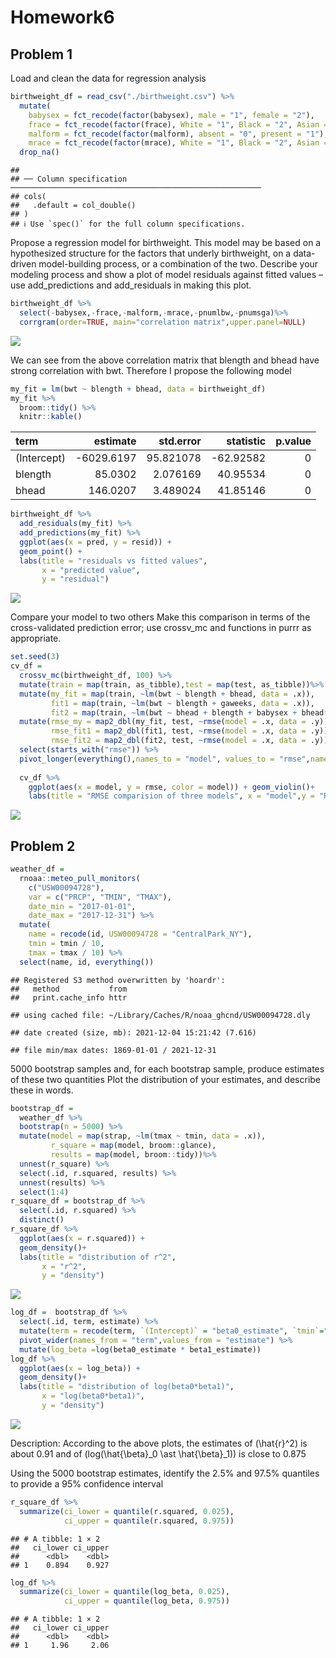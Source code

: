 Homework6
================

## Problem 1

Load and clean the data for regression analysis

``` r
birthweight_df = read_csv("./birthweight.csv") %>%
  mutate(
    babysex = fct_recode(factor(babysex), male = "1", female = "2"),
    frace = fct_recode(factor(frace), White = "1", Black = "2", Asian = "3", Puerto_Rican = "4", Other = "8"),
    malform = fct_recode(factor(malform), absent = "0", present = "1"),
    mrace = fct_recode(factor(mrace), White = "1", Black = "2", Asian = "3", Puerto_Rican = "4"))%>%
  drop_na()
```

    ## 
    ## ── Column specification ────────────────────────────────────────────────────────
    ## cols(
    ##   .default = col_double()
    ## )
    ## ℹ Use `spec()` for the full column specifications.

Propose a regression model for birthweight. This model may be based on a
hypothesized structure for the factors that underly birthweight, on a
data-driven model-building process, or a combination of the two.
Describe your modeling process and show a plot of model residuals
against fitted values – use add\_predictions and add\_residuals in
making this plot.

``` r
birthweight_df %>%
  select(-babysex,-frace,-malform,-mrace,-pnumlbw,-pnumsga)%>%
  corrgram(order=TRUE, main="correlation matrix",upper.panel=NULL)
```

![](p8105_hw6_tg2753_files/figure-gfm/unnamed-chunk-2-1.png)<!-- -->

We can see from the above correlation matrix that blength and bhead have
strong correlation with bwt. Therefore I propose the following model

``` r
my_fit = lm(bwt ~ blength + bhead, data = birthweight_df)
my_fit %>%   
  broom::tidy() %>% 
  knitr::kable()
```

| term        |    estimate | std.error |  statistic | p.value |
| :---------- | ----------: | --------: | ---------: | ------: |
| (Intercept) | \-6029.6197 | 95.821078 | \-62.92582 |       0 |
| blength     |     85.0302 |  2.076169 |   40.95534 |       0 |
| bhead       |    146.0207 |  3.489024 |   41.85146 |       0 |

``` r
birthweight_df %>% 
  add_residuals(my_fit) %>% 
  add_predictions(my_fit) %>% 
  ggplot(aes(x = pred, y = resid)) +
  geom_point() +
  labs(title = "residuals vs fitted values",
       x = "predicted value",
       y = "residual")
```

![](p8105_hw6_tg2753_files/figure-gfm/unnamed-chunk-3-1.png)<!-- -->

Compare your model to two others Make this comparison in terms of the
cross-validated prediction error; use crossv\_mc and functions in purrr
as appropriate.

``` r
set.seed(3)
cv_df = 
  crossv_mc(birthweight_df, 100) %>% 
  mutate(train = map(train, as_tibble),test = map(test, as_tibble))%>%
  mutate(my_fit = map(train, ~lm(bwt ~ blength + bhead, data = .x)),
         fit1 = map(train, ~lm(bwt ~ blength + gaweeks, data = .x)),
         fit2 = map(train, ~lm(bwt ~ bhead + blength + babysex + bhead*blength + bhead*babysex + blength*babysex + bhead*blength*babysex, data = .x)))%>%
  mutate(rmse_my = map2_dbl(my_fit, test, ~rmse(model = .x, data = .y)),
         rmse_fit1 = map2_dbl(fit1, test, ~rmse(model = .x, data = .y)),
         rmse_fit2 = map2_dbl(fit2, test, ~rmse(model = .x, data = .y)))%>%
  select(starts_with("rmse")) %>% 
  pivot_longer(everything(),names_to = "model", values_to = "rmse",names_prefix = "rmse_")
 
  cv_df %>%
    ggplot(aes(x = model, y = rmse, color = model)) + geom_violin()+
    labs(title = "RMSE comparision of three models", x = "model",y = "RMSE")
```

![](p8105_hw6_tg2753_files/figure-gfm/unnamed-chunk-4-1.png)<!-- -->

## Problem 2

``` r
weather_df = 
  rnoaa::meteo_pull_monitors(
    c("USW00094728"),
    var = c("PRCP", "TMIN", "TMAX"), 
    date_min = "2017-01-01",
    date_max = "2017-12-31") %>%
  mutate(
    name = recode(id, USW00094728 = "CentralPark_NY"),
    tmin = tmin / 10,
    tmax = tmax / 10) %>%
  select(name, id, everything())
```

    ## Registered S3 method overwritten by 'hoardr':
    ##   method           from
    ##   print.cache_info httr

    ## using cached file: ~/Library/Caches/R/noaa_ghcnd/USW00094728.dly

    ## date created (size, mb): 2021-12-04 15:21:42 (7.616)

    ## file min/max dates: 1869-01-01 / 2021-12-31

5000 bootstrap samples and, for each bootstrap sample, produce estimates
of these two quantities Plot the distribution of your estimates, and
describe these in words.

``` r
bootstrap_df = 
  weather_df %>% 
  bootstrap(n = 5000) %>%
  mutate(model = map(strap, ~lm(tmax ~ tmin, data = .x)),
         r_square = map(model, broom::glance),
         results = map(model, broom::tidy))%>%
  unnest(r_square) %>% 
  select(.id, r.squared, results) %>% 
  unnest(results) %>% 
  select(1:4)
r_square_df = bootstrap_df %>%
  select(.id, r.squared) %>%
  distinct()
r_square_df %>%
  ggplot(aes(x = r.squared)) +
  geom_density()+
  labs(title = "distribution of r^2",
       x = "r^2",
       y = "density")
```

![](p8105_hw6_tg2753_files/figure-gfm/unnamed-chunk-6-1.png)<!-- -->

``` r
log_df =  bootstrap_df %>%
  select(.id, term, estimate) %>%
  mutate(term = recode(term, `(Intercept)` = "beta0_estimate", `tmin`="beta1_estimate"))%>%
  pivot_wider(names_from = "term",values_from = "estimate") %>%
  mutate(log_beta =log(beta0_estimate * beta1_estimate))
log_df %>%
  ggplot(aes(x = log_beta)) +
  geom_density()+
  labs(title = "distribution of log(beta0*beta1)",
       x = "log(beta0*beta1)",
       y = "density")
```

![](p8105_hw6_tg2753_files/figure-gfm/unnamed-chunk-6-2.png)<!-- -->

Description: According to the above plots, the estimates of
\(\hat{r}^2\) is about 0.91 and of
\(log(\hat{\beta}_0 \ast \hat{\beta}_1)\) is close to 0.875

Using the 5000 bootstrap estimates, identify the 2.5% and 97.5%
quantiles to provide a 95% confidence interval

``` r
r_square_df %>%
  summarize(ci_lower = quantile(r.squared, 0.025), 
            ci_upper = quantile(r.squared, 0.975))
```

    ## # A tibble: 1 × 2
    ##   ci_lower ci_upper
    ##      <dbl>    <dbl>
    ## 1    0.894    0.927

``` r
log_df %>%
  summarize(ci_lower = quantile(log_beta, 0.025), 
            ci_upper = quantile(log_beta, 0.975))
```

    ## # A tibble: 1 × 2
    ##   ci_lower ci_upper
    ##      <dbl>    <dbl>
    ## 1     1.96     2.06
